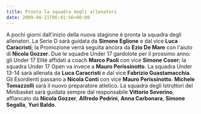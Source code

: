 ```yaml
---
title: Pronta la squadra degli allenatori
date: 2009-08-21T06:41:56+00:00
---
```

A pochi giorni dall'inizio della nuova stagione è pronta la squadra degli allenatori. La Serie D sarà guidata da **Simone Eglione** e dal vice **Luca Caracristi**; la Promozione verrà seguita ancora da **Ezio De Mare** con l'aiuto di **Nicola Gozzer**. Due le squadre Under 17 gardolote per il prossimo anno: gli Under 17 Elitè affidati a coach **Marco Paoli** con vice **Simone Coser**; la squadra Under 17 Open va invece a **Mauro Perissinotto**. La squadra Under 13-14 sarà allenata da **Luca Caracristi** e dal vice **Fabrizio Guastamacchia**. Gli Esordienti passano a **Nicola Conti** con vice **Mauro Perissinotto**. **Michele Tomazzolli** sarà il nuovo preparatore atletico. La squadra degli Istruttori del Minibasket sarà guidata sempre dal responsabile **Vittorio Severino**, affiancato da **Nicola Gozzer**, **Alfredo Pedrini**, **Anna Carbonara**, **Simone Segalla**, **Yuri Baldo**.